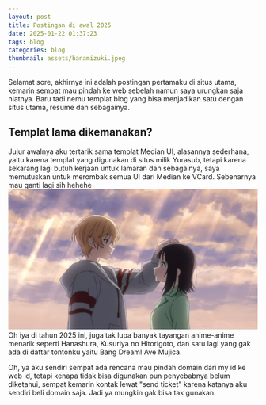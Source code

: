```yaml
---
layout: post
title: Postingan di awal 2025
date: 2025-01-22 01:37:23
tags: blog
categories: blog
thumbnail: assets/hanamizuki.jpeg
---
```


Selamat sore, akhirnya ini adalah postingan pertamaku di situs utama, kemarin sempat mau pindah ke web sebelah namun saya urungkan saja niatnya. Baru tadi nemu templat blog yang bisa menjadikan satu dengan situs utama, resume dan sebagainya.

## Templat lama dikemanakan?
Jujur awalnya aku tertarik sama templat Median UI, alasannya sederhana, yaitu karena templat yang digunakan di situs milik Yurasub, tetapi karena sekarang lagi butuh kerjaan untuk lamaran dan sebagainya, saya memutuskan untuk merombak semua UI dari Median ke VCard. Sebenarnya mau ganti lagi sih hehehe
![hanamizuki](./assets/Hanami.jpeg)
Oh iya di tahun 2025 ini, juga tak lupa banyak tayangan anime-anime menarik seperti Hanashura, Kusuriya no Hitorigoto, dan satu lagi yang gak ada di daftar tontonku yaitu Bang Dream! Ave Mujica.

Oh, ya aku sendiri sempat ada rencana mau pindah domain dari my id ke web id, tetapi kenapa tidak bisa digunakan pun penyebabnya belum diketahui, sempat kemarin kontak lewat "send ticket" karena katanya aku sendiri beli domain saja. Jadi ya mungkin gak bisa tak gunakan.

